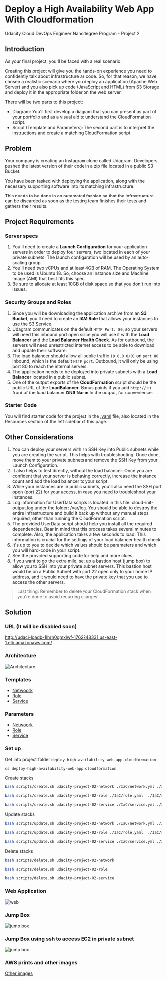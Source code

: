 # Deploy a High Availability Web App With Cloudformation
Udacity Cloud DevOps Engineer Nanodegree Program - Project 2

## Introduction
As your final project, you'll be faced with a real scenario.

Creating this project will give you the hands-on experience you need to confidently talk about infrastructure as code. So, for that reason, we have chosen a realistic scenario where you deploy an application (Apache Web Server) and you also pick up code (JavaScript and HTML) from S3 Storage and deploy it in the appropriate folder on the web server.

There will be two parts to this project:
  - Diagram: You'll first develop a diagram that you can present as part of your portfolio and as a visual aid to understand the CloudFormation script.
 - Script (Template and Parameters): The second part is to interpret the instructions and create a matching CloudFormation script.


## Problem
Your company is creating an Instagram clone called Udagram. Developers pushed the latest version of their code in a zip file located in a public S3 Bucket.

You have been tasked with deploying the application, along with the necessary supporting software into its matching infrastructure.

This needs to be done in an automated fashion so that the infrastructure can be discarded as soon as the testing team finishes their tests and gathers their results.

## Project Requirements

### Server specs
  1. You'll need to create a **Launch Configuration** for your application servers in order to deploy four servers, two located in each of your private subnets. The launch configuration will be used by an auto-scaling group.
  2. You'll need two vCPUs and at least 4GB of RAM. The Operating System to be used is Ubuntu 18. So, choose an Instance size and Machine Image (AMI) that best fits this spec.
  3. Be sure to allocate at least 10GB of disk space so that you don't run into issues.


### Security Groups and Roles
  1. Since you will be downloading the application archive from an **S3 Bucket**, you'll need to create an **IAM Role** that allows your instances to use the S3 Service.
  2. Udagram communicates on the default `HTTP Port: 80`, so your servers will need this inbound port open since you will use it with the **Load Balancer** and the **Load Balancer Health Check**. As for outbound, the servers will need unrestricted internet access to be able to download and update their software.
  3. The load balancer should allow all public traffic `(0.0.0.0/0)` on `port 80` inbound, which is the default `HTTP port`. Outbound, it will only be using port 80 to reach the internal servers.
  4. The application needs to be deployed into private subnets with a **Load Balancer** located in a public subnet.
  5. One of the output exports of the **CloudFormation** script should be the public URL of the **LoadBalancer**. Bonus points if you add `http://` in front of the load balancer **DNS Name** in the output, for convenience.


### Starter Code
You will find starter code for the project in the [.yaml](https://video.udacity-data.com/topher/2019/July/5d391e8b_final-project-starter/final-project-starter.yml) file, also located in the Resources section of the left sidebar of this page.

## Other Considerations
1. You can deploy your servers with an SSH Key into Public subnets while you are creating the script. This helps with troubleshooting. Once done, move them to your private subnets and remove the SSH Key from your Launch Configuration.
2. It also helps to test directly, without the load balancer. Once you are confident that your server is behaving correctly, increase the instance count and add the load balancer to your script.
3. While your instances are in public subnets, you'll also need the SSH port open (port 22) for your access, in case you need to troubleshoot your instances.
4. Log information for UserData scripts is located in this file: cloud-init-output.log under the folder: /var/log.
You should be able to destroy the entire infrastructure and build it back up without any manual steps required, other than running the CloudFormation script.
5. The provided UserData script should help you install all the required dependencies. Bear in mind that this process takes several minutes to complete. Also, the application takes a few seconds to load. This information is crucial for the settings of your load balancer health check.
6. It's up to you to decide which values should be parameters and which you will hard-code in your script.
7. See the provided supporting code for help and more clues.
8. If you want to go the extra mile, set up a bastion host (jump box) to allow you to SSH into your private subnet servers. This bastion host would be on a Public Subnet with port 22 open only to your home IP address, and it would need to have the private key that you use to access the other servers.

  > Last thing: Remember to delete your CloudFormation stack when you're done to avoid recurring charges!

## Solution

### URL (It will be disabled soon)
http://udaci-loadb-1lhrn0gmxlwf-1762248331.us-east-1.elb.amazonaws.com/

### Architecture
![Architecture](https://raw.githubusercontent.com/senavs/deploy-high-availability-web-app-cloudformation/master/architecture/diagram.jpg)

### Templates
- [Netwoork](https://github.com/senavs/deploy-high-availability-web-app-cloudformation/blob/master/IaC/network.yml)
- [Role](https://github.com/senavs/deploy-high-availability-web-app-cloudformation/blob/master/IaC/role.yaml)
- [Service](https://github.com/senavs/deploy-high-availability-web-app-cloudformation/blob/master/IaC/service.yml)

### Parameters
- [Netwoork](https://github.com/senavs/deploy-high-availability-web-app-cloudformation/blob/master/IaC/network-parameters.json)
- [Role](https://github.com/senavs/deploy-high-availability-web-app-cloudformation/blob/master/IaC/role-parameters.json)
- [Service](https://github.com/senavs/deploy-high-availability-web-app-cloudformation/blob/master/IaC/service-parameters.json)

### Set up
Get into project folder `deploy-high-availability-web-app-cloudformation`
```sh
cs deploy-high-availability-web-app-cloudformation
```

Create stacks
```sh
bash scripts/create.sh udacity-project-02-network ./IaC/network.yml ./IaC/network-parameters.json

bash scripts/create.sh udacity-project-02-role ./IaC/role.yaml  ./IaC/role-parameters.json

bash scripts/create.sh udacity-project-02-service ./IaC/service.yml ./IaC/service-parameters.json
```

Update stacks
```sh
bash scripts/update.sh udacity-project-02-network ./IaC/network.yml ./IaC/network-parameters.json

bash scripts/update.sh udacity-project-02-role ./IaC/role.yaml  ./IaC/role-parameters.json

bash scripts/update.sh udacity-project-02-service ./IaC/service.yml ./IaC/service-parameters.json
```

Delete stacks
```sh
bash scripts/delete.sh udacity-project-02-network

bash scripts/delete.sh udacity-project-02-role

bash scripts/delete.sh udacity-project-02-service
```

### Web Application
![web](https://raw.githubusercontent.com/senavs/deploy-high-availability-web-app-cloudformation/master/images/05%20-%20outputs/01%20-%20Web%20Application.png)

### Jump Box
![jump box](https://github.com/senavs/deploy-high-availability-web-app-cloudformation/raw/master/images/05%20-%20outputs/02%20-%20Jump%20Box.png)

### Jump Box using ssh to access EC2 in private subnet
![jump box](https://github.com/senavs/deploy-high-availability-web-app-cloudformation/raw/master/images/05%20-%20outputs/03%20-%20Jump%20Box%20shh%20to%20Private%20Web%20Application.png)

### AWS prints and other images
[Other images](https://github.com/senavs/deploy-high-availability-web-app-cloudformation/tree/master/images)